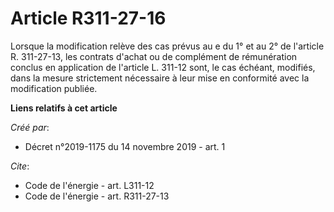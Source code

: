 # Article R311-27-16

Lorsque la modification relève des cas prévus au e du 1° et au 2° de l'article R. 311-27-13, les contrats d'achat ou de
complément de rémunération conclus en application de l'article L. 311-12 sont, le cas échéant, modifiés, dans la mesure
strictement nécessaire à leur mise en conformité avec la modification publiée.

**Liens relatifs à cet article**

_Créé par_:

  - Décret n°2019-1175 du 14 novembre 2019 - art. 1

_Cite_:

  - Code de l'énergie - art. L311-12
  - Code de l'énergie - art. R311-27-13
